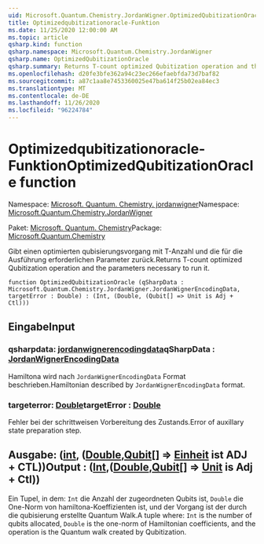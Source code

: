 ```yaml
---
uid: Microsoft.Quantum.Chemistry.JordanWigner.OptimizedQubitizationOracle
title: Optimizedqubitizationoracle-Funktion
ms.date: 11/25/2020 12:00:00 AM
ms.topic: article
qsharp.kind: function
qsharp.namespace: Microsoft.Quantum.Chemistry.JordanWigner
qsharp.name: OptimizedQubitizationOracle
qsharp.summary: Returns T-count optimized Qubitization operation and the parameters necessary to run it.
ms.openlocfilehash: d20fe3bfe362a94c23ec266efaebfda73d7baf82
ms.sourcegitcommit: a87c1aa8e7453360025e47ba614f25b02ea84ec3
ms.translationtype: MT
ms.contentlocale: de-DE
ms.lasthandoff: 11/26/2020
ms.locfileid: "96224784"
---
```

# <a name="optimizedqubitizationoracle-function"></a><span data-ttu-id="dceb8-102">Optimizedqubitizationoracle-Funktion</span><span class="sxs-lookup"><span data-stu-id="dceb8-102">OptimizedQubitizationOracle function</span></span>

<span data-ttu-id="dceb8-103">Namespace: [Microsoft. Quantum. Chemistry. jordanwigner](xref:Microsoft.Quantum.Chemistry.JordanWigner)</span><span class="sxs-lookup"><span data-stu-id="dceb8-103">Namespace: [Microsoft.Quantum.Chemistry.JordanWigner](xref:Microsoft.Quantum.Chemistry.JordanWigner)</span></span>

<span data-ttu-id="dceb8-104">Paket: [Microsoft. Quantum. Chemistry](https://nuget.org/packages/Microsoft.Quantum.Chemistry)</span><span class="sxs-lookup"><span data-stu-id="dceb8-104">Package: [Microsoft.Quantum.Chemistry](https://nuget.org/packages/Microsoft.Quantum.Chemistry)</span></span>


<span data-ttu-id="dceb8-105">Gibt einen optimierten qubisierungsvorgang mit T-Anzahl und die für die Ausführung erforderlichen Parameter zurück.</span><span class="sxs-lookup"><span data-stu-id="dceb8-105">Returns T-count optimized Qubitization operation and the parameters necessary to run it.</span></span>

```qsharp
function OptimizedQubitizationOracle (qSharpData : Microsoft.Quantum.Chemistry.JordanWigner.JordanWignerEncodingData, targetError : Double) : (Int, (Double, (Qubit[] => Unit is Adj + Ctl)))
```


## <a name="input"></a><span data-ttu-id="dceb8-106">Eingabe</span><span class="sxs-lookup"><span data-stu-id="dceb8-106">Input</span></span>

### <a name="qsharpdata--jordanwignerencodingdata"></a><span data-ttu-id="dceb8-107">qsharpdata: [jordanwignerencodingdata](xref:Microsoft.Quantum.Chemistry.JordanWigner.JordanWignerEncodingData)</span><span class="sxs-lookup"><span data-stu-id="dceb8-107">qSharpData : [JordanWignerEncodingData](xref:Microsoft.Quantum.Chemistry.JordanWigner.JordanWignerEncodingData)</span></span>

<span data-ttu-id="dceb8-108">Hamiltona wird nach `JordanWignerEncodingData` Format beschrieben.</span><span class="sxs-lookup"><span data-stu-id="dceb8-108">Hamiltonian described by `JordanWignerEncodingData` format.</span></span>


### <a name="targeterror--double"></a><span data-ttu-id="dceb8-109">targeterror: [Double](xref:microsoft.quantum.lang-ref.double)</span><span class="sxs-lookup"><span data-stu-id="dceb8-109">targetError : [Double](xref:microsoft.quantum.lang-ref.double)</span></span>

<span data-ttu-id="dceb8-110">Fehler bei der schrittweisen Vorbereitung des Zustands.</span><span class="sxs-lookup"><span data-stu-id="dceb8-110">Error of auxillary state preparation step.</span></span>



## <a name="output--intdoublequbit--unit--is-adj--ctl"></a><span data-ttu-id="dceb8-111">Ausgabe: ([int](xref:microsoft.quantum.lang-ref.int), ([Double](xref:microsoft.quantum.lang-ref.double),[Qubit](xref:microsoft.quantum.lang-ref.qubit)[] => [Einheit](xref:microsoft.quantum.lang-ref.unit)  ist ADJ + CTL))</span><span class="sxs-lookup"><span data-stu-id="dceb8-111">Output : ([Int](xref:microsoft.quantum.lang-ref.int),([Double](xref:microsoft.quantum.lang-ref.double),[Qubit](xref:microsoft.quantum.lang-ref.qubit)[] => [Unit](xref:microsoft.quantum.lang-ref.unit)  is Adj + Ctl))</span></span>

<span data-ttu-id="dceb8-112">Ein Tupel, in dem: `Int` die Anzahl der zugeordneten Qubits ist, `Double` die One-Norm von hamiltona-Koeffizienten ist, und der Vorgang ist der durch die qubisierung erstellte Quantum Walk.</span><span class="sxs-lookup"><span data-stu-id="dceb8-112">A tuple where: `Int` is the number of qubits allocated, `Double` is the one-norm of Hamiltonian coefficients, and the operation is the Quantum walk created by Qubitization.</span></span>